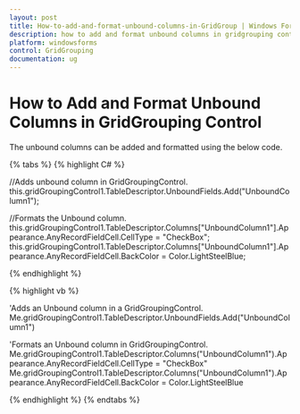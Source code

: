 ```yaml
---
layout: post
title: How-to-add-and-format-unbound-columns-in-GridGroup | Windows Forms | Syncfusion
description: how to add and format unbound columns in gridgrouping control
platform: windowsforms
control: GridGrouping
documentation: ug
---
```


# How to Add and Format Unbound Columns in GridGrouping Control

The unbound columns can be added and formatted using the below code.

{% tabs %}
{% highlight C# %}

//Adds unbound column in GridGroupingControl.
this.gridGroupingControl1.TableDescriptor.UnboundFields.Add("UnboundColumn1");

//Formats the Unbound column.
this.gridGroupingControl1.TableDescriptor.Columns["UnboundColumn1"].Appearance.AnyRecordFieldCell.CellType = "CheckBox";
this.gridGroupingControl1.TableDescriptor.Columns["UnboundColumn1"].Appearance.AnyRecordFieldCell.BackColor = Color.LightSteelBlue;

{% endhighlight %}

{% highlight vb %}

'Adds an Unbound column in a  GridGroupingControl.
Me.gridGroupingControl1.TableDescriptor.UnboundFields.Add("UnboundColumn1")

'Formats an Unbound column in GridGroupingControl.
Me.gridGroupingControl1.TableDescriptor.Columns("UnboundColumn1").Appearance.AnyRecordFieldCell.CellType = "CheckBox"
Me.gridGroupingControl1.TableDescriptor.Columns("UnboundColumn1").Appearance.AnyRecordFieldCell.BackColor = Color.LightSteelBlue

{% endhighlight %}
{% endtabs %}
